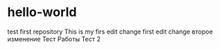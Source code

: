 # hello-world
test first repository
This is my firs edit change
first edit change
второе изменение
Тест Работы
Тест 2

